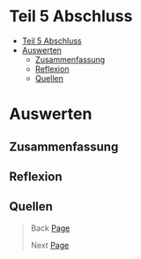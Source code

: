 # Teil 5 Abschluss

- [Teil 5 Abschluss](#teil-5-abschluss)
- [Auswerten](#auswerten)
  - [Zusammenfassung](#zusammenfassung)
  - [Reflexion](#reflexion)
  - [Quellen](#quellen)

# Auswerten
## Zusammenfassung
## Reflexion
## Quellen

> Back [Page]()
>
> Next [Page]()